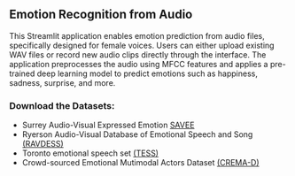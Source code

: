 ## Emotion Recognition from Audio
This Streamlit application enables emotion prediction from audio files, specifically designed for female voices. Users can either upload existing WAV files or record new audio clips directly through the interface. The application preprocesses the audio using MFCC features and applies a pre-trained deep learning model to predict emotions such as happiness, sadness, surprise, and more.

### Download the Datasets:
- Surrey Audio-Visual Expressed Emotion [SAVEE](https://www.kaggle.com/datasets/ejlok1/surrey-audiovisual-expressed-emotion-savee)
- Ryerson Audio-Visual Database of Emotional Speech and Song [(RAVDESS)](https://www.kaggle.com/datasets/uwrfkaggler/ravdess-emotional-speech-audio)
- Toronto emotional speech set [(TESS)](https://www.kaggle.com/datasets/ejlok1/toronto-emotional-speech-set-tess)
- Crowd-sourced Emotional Mutimodal Actors Dataset [(CREMA-D)](https://www.kaggle.com/datasets/ejlok1/cremad)
